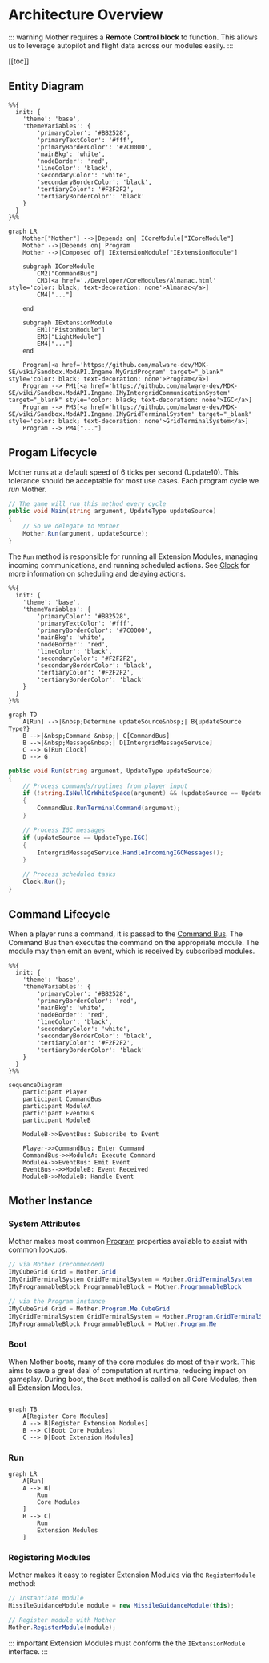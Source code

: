 # Architecture Overview

::: warning
Mother requires a **Remote Control block** to function.  This allows us to leverage autopilot and flight data across our modules easily.
:::

[[toc]]
<!-- 1. Domain diagram showing commands/routines, events & general lifecyle, remote control block -->

## Entity Diagram


<!-- https://mermaid.js.org/config/theming.html#theme-variables -->
```mermaid
%%{
  init: {
    'theme': 'base',
    'themeVariables': {
        'primaryColor': '#BB2528',
        'primaryTextColor': '#fff',
        'primaryBorderColor': '#7C0000',
        'mainBkg': 'white',
        'nodeBorder': 'red',
        'lineColor': 'black',
        'secondaryColor': 'white',
        'secondaryBorderColor': 'black',
        'tertiaryColor': '#F2F2F2',
        'tertiaryBorderColor': 'black'
    }
  }
}%%

graph LR
    Mother["Mother"] -->|Depends on| ICoreModule["ICoreModule"]
    Mother -->|Depends on| Program
    Mother -->|Composed of| IExtensionModule["IExtensionModule"]

    subgraph ICoreModule
        CM2["CommandBus"]
        CM3[<a href='./Developer/CoreModules/Almanac.html' style='color: black; text-decoration: none'>Almanac</a>]
        CM4["..."]

    end

    subgraph IExtensionModule
        EM1["PistonModule"]
        EM3["LightModule"]
        EM4["..."]
    end

    Program[<a href='https://github.com/malware-dev/MDK-SE/wiki/Sandbox.ModAPI.Ingame.MyGridProgram' target="_blank" style='color: black; text-decoration: none'>Program</a>]
    Program --> PM1[<a href='https://github.com/malware-dev/MDK-SE/wiki/Sandbox.ModAPI.Ingame.IMyIntergridCommunicationSystem' target="_blank" style='color: black; text-decoration: none'>IGC</a>]
    Program --> PM3[<a href='https://github.com/malware-dev/MDK-SE/wiki/Sandbox.ModAPI.Ingame.IMyGridTerminalSystem' target="_blank" style='color: black; text-decoration: none'>GridTerminalSystem</a>]
    Program --> PM4["..."]
```

## Progam Lifecycle

Mother runs at a default speed of 6 ticks per second (Update10). This tolerance should be acceptable for most use cases. Each program cycle we *run* Mother.

```csharp title="Program.cs"
// The game will run this method every cycle
public void Main(string argument, UpdateType updateSource)
{
    // So we delegate to Mother
    Mother.Run(argument, updateSource);
}
```

The `Run` method is responsible for running all Extension Modules, managing incoming communications, and running scheduled actions. See [Clock](../CoreModules/Clock.md) for more information on scheduling and delaying actions.

```mermaid
%%{
  init: {
    'theme': 'base',
    'themeVariables': {
        'primaryColor': '#BB2528',
        'primaryTextColor': '#fff',
        'primaryBorderColor': '#7C0000',
        'mainBkg': 'white',
        'nodeBorder': 'red',
        'lineColor': 'black',
        'secondaryColor': '#F2F2F2',
        'secondaryBorderColor': 'black',
        'tertiaryColor': '#F2F2F2',
        'tertiaryBorderColor': 'black'
    }
  }
}%%

graph TD
    A[Run] -->|&nbsp;Determine updateSource&nbsp;| B{updateSource Type?}
    B -->|&nbsp;Command &nbsp;| C[CommandBus]
    B -->|&nbsp;Message&nbsp;| D[IntergridMessageService]
    C --> G[Run Clock]
    D --> G
```

```csharp title="Mother.cs"
public void Run(string argument, UpdateType updateSource)
{
    // Process commands/routines from player input
    if (!string.IsNullOrWhiteSpace(argument) && (updateSource == UpdateType.Terminal || updateSource == UpdateType.Trigger || updateSource == UpdateType.Script))
    {
        CommandBus.RunTerminalCommand(argument);
    }

    // Process IGC messages
    if (updateSource == UpdateType.IGC)
    {
        IntergridMessageService.HandleIncomingIGCMessages();
    }

    // Process scheduled tasks
    Clock.Run();
}
```

## Command Lifecycle

When a player runs a command, it is passed to the [Command Bus](../CoreModules/CommandBus.md).  The Command Bus then executes the command on the appropriate module.  The module may then emit an event, which is received by subscribed modules.

```mermaid
%%{
  init: {
    'theme': 'base',
    'themeVariables': {
        'primaryColor': '#BB2528',
        'primaryBorderColor': 'red',
        'mainBkg': 'white',
        'nodeBorder': 'red',
        'lineColor': 'black',
        'secondaryColor': 'white',
        'secondaryBorderColor': 'black',
        'tertiaryColor': '#F2F2F2',
        'tertiaryBorderColor': 'black'
    }
  }
}%%

sequenceDiagram
    participant Player
    participant CommandBus
    participant ModuleA
    participant EventBus
    participant ModuleB

    ModuleB->>EventBus: Subscribe to Event

    Player->>CommandBus: Enter Command
    CommandBus->>ModuleA: Execute Command
    ModuleA->>EventBus: Emit Event
    EventBus-->>ModuleB: Event Received
    ModuleB->>ModuleB: Handle Event
```

## Mother Instance

### System Attributes
Mother makes most common [Program](https://github.com/malware-dev/MDK-SE/wiki/Sandbox.ModAPI.Ingame.MyGridProgram) properties available to assist with common lookups.

```csharp title="MissileGuidanceModule.cs"
// via Mother (recommended)
IMyCubeGrid Grid = Mother.Grid
IMyGridTerminalSystem GridTerminalSystem = Mother.GridTerminalSystem
IMyProgrammableBlock ProgrammableBlock = Mother.ProgrammableBlock

// via the Program instance
IMyCubeGrid Grid = Mother.Program.Me.CubeGrid
IMyGridTerminalSystem GridTerminalSystem = Mother.Program.GridTerminalSystem
IMyProgrammableBlock ProgrammableBlock = Mother.Program.Me
```

### Boot

When Mother boots, many of the core modules do most of their work.  This aims to save a great deal of computation at runtime, reducing impact on gameplay.  During boot, the `Boot` method is called on all Core Modules, then all Extension Modules.

```mermaid

graph TB
    A[Register Core Modules]
    A --> B[Register Extension Modules] 
    B --> C[Boot Core Modules]
    C --> D[Boot Extension Modules]
```


### Run

```mermaid
graph LR
    A[Run]
    A --> B[
        Run
        Core Modules
    ] 
    B --> C[
        Run 
        Extension Modules
    ]
```

### Registering Modules

Mother makes it easy to register Extension Modules via the `RegisterModule` method:

```csharp title="Program.cs"
// Instantiate module
MissileGuidanceModule module = new MissileGuidanceModule(this);

// Register module with Mother
Mother.RegisterModule(module);
```

::: important
Extension Modules must conform the the `IExtensionModule` interface.
:::